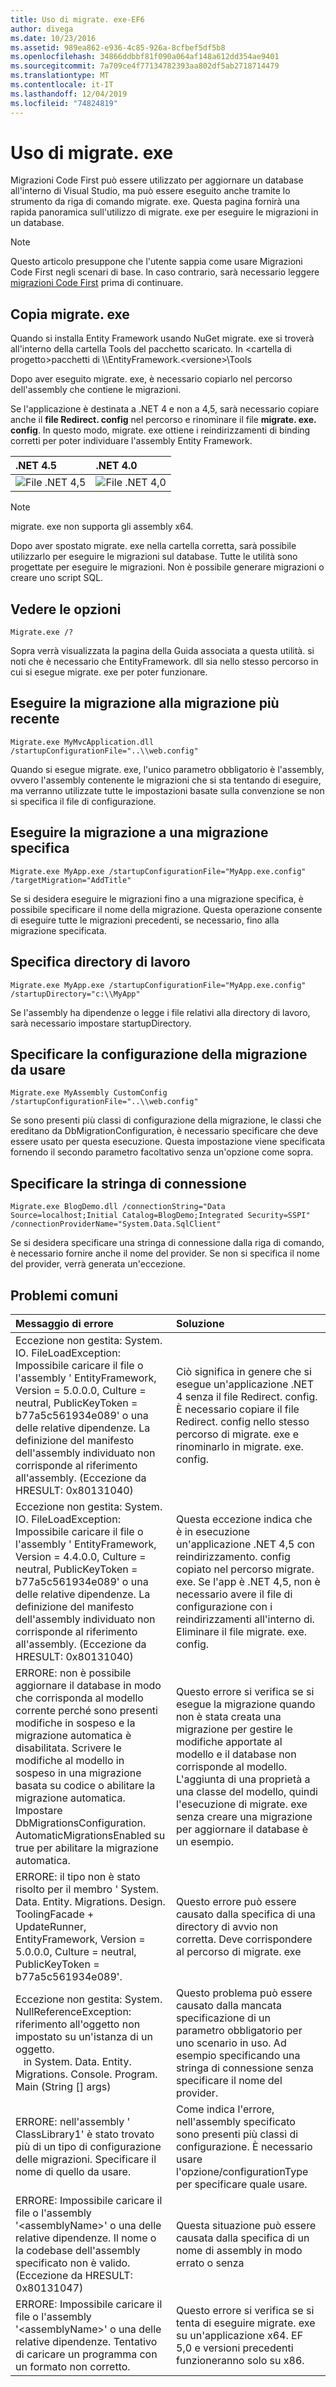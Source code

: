 ```yaml
---
title: Uso di migrate. exe-EF6
author: divega
ms.date: 10/23/2016
ms.assetid: 989ea862-e936-4c85-926a-8cfbef5df5b8
ms.openlocfilehash: 34866ddbbf81f090a064af148a612dd354ae9401
ms.sourcegitcommit: 7a709ce4f77134782393aa802df5ab2718714479
ms.translationtype: MT
ms.contentlocale: it-IT
ms.lasthandoff: 12/04/2019
ms.locfileid: "74824819"
---
```

# <a name="using-migrateexe"></a>Uso di migrate. exe
Migrazioni Code First può essere utilizzato per aggiornare un database all'interno di Visual Studio, ma può essere eseguito anche tramite lo strumento da riga di comando migrate. exe. Questa pagina fornirà una rapida panoramica sull'utilizzo di migrate. exe per eseguire le migrazioni in un database.

> [!NOTE]
> Questo articolo presuppone che l'utente sappia come usare Migrazioni Code First negli scenari di base. In caso contrario, sarà necessario leggere [migrazioni Code First](~/ef6/modeling/code-first/migrations/index.md) prima di continuare.

## <a name="copy-migrateexe"></a>Copia migrate. exe

Quando si installa Entity Framework usando NuGet migrate. exe si troverà all'interno della cartella Tools del pacchetto scaricato. In &lt;cartella di progetto&gt;pacchetti di \\\\EntityFramework.&lt;versione&gt;\\Tools

Dopo aver eseguito migrate. exe, è necessario copiarlo nel percorso dell'assembly che contiene le migrazioni.

Se l'applicazione è destinata a .NET 4 e non a 4,5, sarà necessario copiare anche il **file Redirect. config** nel percorso e rinominare il file **migrate. exe. config**. In questo modo, migrate. exe ottiene i reindirizzamenti di binding corretti per poter individuare l'assembly Entity Framework.

| .NET 4.5                                      | .NET 4.0                                      |
|:----------------------------------------------|:----------------------------------------------|
| ![File .NET 4,5](~/ef6/media/net45files.png) | ![File .NET 4,0](~/ef6/media/net40files.png) |

> [!NOTE]
> migrate. exe non supporta gli assembly x64.

Dopo aver spostato migrate. exe nella cartella corretta, sarà possibile utilizzarlo per eseguire le migrazioni sul database. Tutte le utilità sono progettate per eseguire le migrazioni. Non è possibile generare migrazioni o creare uno script SQL.

## <a name="see-options"></a>Vedere le opzioni

``` console
Migrate.exe /?
```

Sopra verrà visualizzata la pagina della Guida associata a questa utilità. si noti che è necessario che EntityFramework. dll sia nello stesso percorso in cui si esegue migrate. exe per poter funzionare.

## <a name="migrate-to-the-latest-migration"></a>Eseguire la migrazione alla migrazione più recente

``` console
Migrate.exe MyMvcApplication.dll /startupConfigurationFile="..\\web.config"
```

Quando si esegue migrate. exe, l'unico parametro obbligatorio è l'assembly, ovvero l'assembly contenente le migrazioni che si sta tentando di eseguire, ma verranno utilizzate tutte le impostazioni basate sulla convenzione se non si specifica il file di configurazione.

## <a name="migrate-to-a-specific-migration"></a>Eseguire la migrazione a una migrazione specifica

``` console
Migrate.exe MyApp.exe /startupConfigurationFile="MyApp.exe.config" /targetMigration="AddTitle"
```

Se si desidera eseguire le migrazioni fino a una migrazione specifica, è possibile specificare il nome della migrazione. Questa operazione consente di eseguire tutte le migrazioni precedenti, se necessario, fino alla migrazione specificata.

## <a name="specify-working-directory"></a>Specifica directory di lavoro

``` console
Migrate.exe MyApp.exe /startupConfigurationFile="MyApp.exe.config" /startupDirectory="c:\\MyApp"
```

Se l'assembly ha dipendenze o legge i file relativi alla directory di lavoro, sarà necessario impostare startupDirectory.

## <a name="specify-migration-configuration-to-use"></a>Specificare la configurazione della migrazione da usare

``` console
Migrate.exe MyAssembly CustomConfig /startupConfigurationFile="..\\web.config"
```

Se sono presenti più classi di configurazione della migrazione, le classi che ereditano da DbMigrationConfiguration, è necessario specificare che deve essere usato per questa esecuzione. Questa impostazione viene specificata fornendo il secondo parametro facoltativo senza un'opzione come sopra.

## <a name="provide-connection-string"></a>Specificare la stringa di connessione

``` console
Migrate.exe BlogDemo.dll /connectionString="Data Source=localhost;Initial Catalog=BlogDemo;Integrated Security=SSPI" /connectionProviderName="System.Data.SqlClient"
```

Se si desidera specificare una stringa di connessione dalla riga di comando, è necessario fornire anche il nome del provider. Se non si specifica il nome del provider, verrà generata un'eccezione.

## <a name="common-problems"></a>Problemi comuni

| Messaggio di errore                                                                                                                                                                                                                                                                                                                      | Soluzione                                                                                                                                                                                                                                                                                             |
|:-----------------------------------------------------------------------------------------------------------------------------------------------------------------------------------------------------------------------------------------------------------------------------------------------------------------------------------|:-----------------------------------------------------------------------------------------------------------------------------------------------------------------------------------------------------------------------------------------------------------------------------------------------------|
| Eccezione non gestita: System. IO. FileLoadException: Impossibile caricare il file o l'assembly ' EntityFramework, Version = 5.0.0.0, Culture = neutral, PublicKeyToken = b77a5c561934e089' o una delle relative dipendenze. La definizione del manifesto dell'assembly individuato non corrisponde al riferimento all'assembly. (Eccezione da HRESULT: 0x80131040)         | Ciò significa in genere che si esegue un'applicazione .NET 4 senza il file Redirect. config. È necessario copiare il file Redirect. config nello stesso percorso di migrate. exe e rinominarlo in migrate. exe. config.                                                                                       |
| Eccezione non gestita: System. IO. FileLoadException: Impossibile caricare il file o l'assembly ' EntityFramework, Version = 4.4.0.0, Culture = neutral, PublicKeyToken = b77a5c561934e089' o una delle relative dipendenze. La definizione del manifesto dell'assembly individuato non corrisponde al riferimento all'assembly. (Eccezione da HRESULT: 0x80131040)          | Questa eccezione indica che è in esecuzione un'applicazione .NET 4,5 con reindirizzamento. config copiato nel percorso migrate. exe. Se l'app è .NET 4,5, non è necessario avere il file di configurazione con i reindirizzamenti all'interno di. Eliminare il file migrate. exe. config.                                    |
| ERRORE: non è possibile aggiornare il database in modo che corrisponda al modello corrente perché sono presenti modifiche in sospeso e la migrazione automatica è disabilitata. Scrivere le modifiche al modello in sospeso in una migrazione basata su codice o abilitare la migrazione automatica. Impostare DbMigrationsConfiguration. AutomaticMigrationsEnabled su true per abilitare la migrazione automatica. | Questo errore si verifica se si esegue la migrazione quando non è stata creata una migrazione per gestire le modifiche apportate al modello e il database non corrisponde al modello. L'aggiunta di una proprietà a una classe del modello, quindi l'esecuzione di migrate. exe senza creare una migrazione per aggiornare il database è un esempio. |
| ERRORE: il tipo non è stato risolto per il membro ' System. Data. Entity. Migrations. Design. ToolingFacade + UpdateRunner, EntityFramework, Version = 5.0.0.0, Culture = neutral, PublicKeyToken = b77a5c561934e089'.                                                                                                                                       | Questo errore può essere causato dalla specifica di una directory di avvio non corretta. Deve corrispondere al percorso di migrate. exe                                                                                                                                                                                      |
| Eccezione non gestita: System. NullReferenceException: riferimento all'oggetto non impostato su un'istanza di un oggetto. <br/>   in System. Data. Entity. Migrations. Console. Program. Main (String [] args)                                                                                                                                             | Questo problema può essere causato dalla mancata specificazione di un parametro obbligatorio per uno scenario in uso. Ad esempio specificando una stringa di connessione senza specificare il nome del provider.                                                                                                                        |
| ERRORE: nell'assembly ' ClassLibrary1' è stato trovato più di un tipo di configurazione delle migrazioni. Specificare il nome di quello da usare.                                                                                                                                                                                                  | Come indica l'errore, nell'assembly specificato sono presenti più classi di configurazione. È necessario usare l'opzione/configurationType per specificare quale usare.                                                                                                                                           |
| ERRORE: Impossibile caricare il file o l'assembly '&lt;assemblyName&gt;' o una delle relative dipendenze. Il nome o la codebase dell'assembly specificato non è valido. (Eccezione da HRESULT: 0x80131047)                                                                                                                                                    | Questa situazione può essere causata dalla specifica di un nome di assembly in modo errato o senza                                                                                                                                                                                                                          |
| ERRORE: Impossibile caricare il file o l'assembly '&lt;assemblyName&gt;' o una delle relative dipendenze. Tentativo di caricare un programma con un formato non corretto.                                                                                                                                                                          | Questo errore si verifica se si tenta di eseguire migrate. exe su un'applicazione x64. EF 5,0 e versioni precedenti funzioneranno solo su x86.                                                                                                                                                                                |
